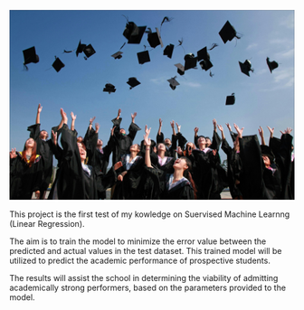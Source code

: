 ![Alt Text](.\Images\pexels-pixabay-267885.jpg)

This project is the first test of my kowledge on Suervised Machine Learnng (Linear Regression).

The aim is to train the model to minimize the error value between the predicted and actual values in the test dataset. This trained model will be utilized to predict the academic performance of prospective students.

The results will assist the school in determining the viability of admitting academically strong performers, based on the parameters provided to the model.
